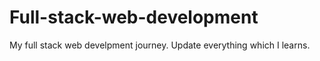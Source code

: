 # Full-stack-web-development


My full stack web develpment journey.
Update everything which I learns.
